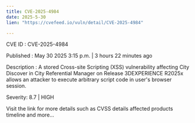 ```yaml
---
title: CVE-2025-4984
date: 2025-5-30
lien: "https://cvefeed.io/vuln/detail/CVE-2025-4984"

---
```


CVE ID : CVE-2025-4984

Published :  May 30
2025
3:15 p.m. | 3 hours
22 minutes ago

Description : A stored Cross-site Scripting (XSS) vulnerability affecting City Discover in City Referential Manager on Release 3DEXPERIENCE R2025x allows an attacker to execute arbitrary script code in user's browser session.

Severity: 8.7 | HIGH

Visit the link for more details
such as CVSS details
affected products
timeline
and more...
